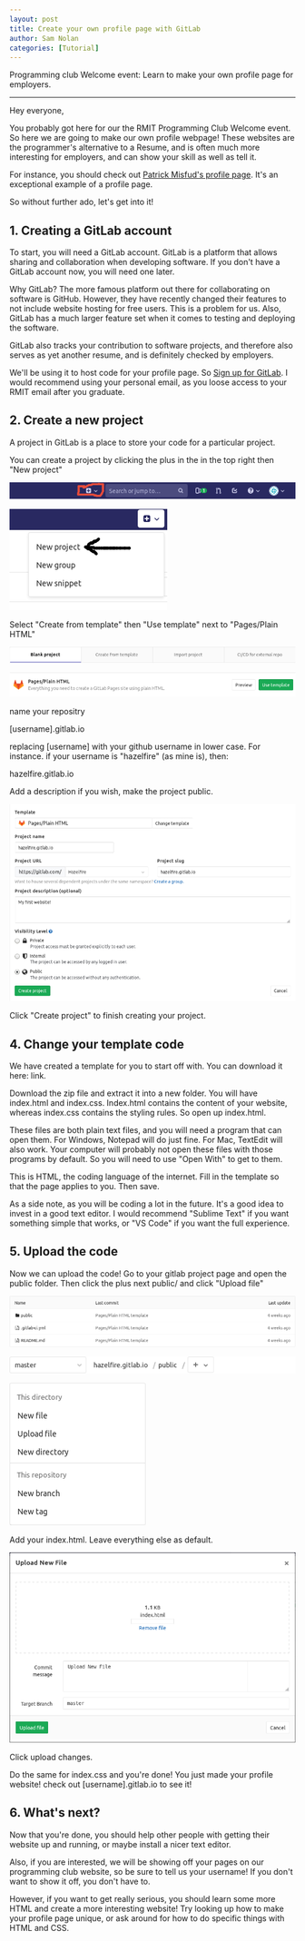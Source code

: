 ```yaml
---
layout: post
title: Create your own profile page with GitLab
author: Sam Nolan
categories: [Tutorial]
---
```


Programming club Welcome event: Learn to make your own profile 
page for employers.

<!-- more -->

-----
Hey everyone,

You probably got here for our the RMIT Programming Club Welcome event. So here
we are going to make our own profile webpage! These websites are the programmer's
alternative to a Resume, and is often much more interesting for employers, and can
show your skill as well as tell it.

For instance, you should check out [Patrick Misfud's profile page](https://patrickmfsd.me/).
It's an exceptional example of a profile page.

So without further ado, let's get into it!

## 1. Creating a GitLab account
To start, you will need a GitLab account. GitLab is a platform that allows sharing
and collaboration when developing software. If you don't have a GitLab account now,
you will need one later.

Why GitLab? The more famous platform out there for collaborating on software
is GitHub. However, they have
recently changed their features to not include website hosting for free users.
This is a problem for us. Also, GitLab has a much larger feature set when it
comes to testing and deploying the software.

GitLab also tracks your contribution to software projects, and therefore also serves as yet
another resume, and is definitely checked by employers.

We'll be using it to host code for your profile page. So [Sign up for GitLab](https://about.gitlab.com/).
I would recommend using your personal email, as you loose access to your RMIT
email after you graduate.

## 2. Create a new project
A project in GitLab is a place to store your code for a particular project.

You can create a project by clicking the plus in the in the top right then
"New project"

![New Button](/images/ProfilePage/NewButton.png)

![New Project](/images/ProfilePage/NewProject.png)

Select "Create from template" then "Use template" next to "Pages/Plain HTML"

![Create from Template](/images/ProfilePage/CreateFromTemplate.png)

![Plain HTML Template](/images/ProfilePage/Template.png)

name your repositry

[username].gitlab.io

replacing [username] with your github username in lower case. For instance. if
your username is "hazelfire" (as mine is), then:

hazelfire.gitlab.io

Add a description if you wish, make the project public.

![Plain HTML Template](/images/ProfilePage/NewProjectField.png)

Click "Create project" to finish creating your project.

## 4. Change your template code
We have created a template for you to start off with. You can download it here:
link.

Download the zip file and extract it into a new folder. You will have index.html
and index.css. Index.html contains the content of your website, whereas index.css
contains the styling rules. So open up index.html.

These files are both plain text files, and you will need a program that can open
them. For Windows, Notepad will do just fine. For Mac, TextEdit will also work.
Your computer will probably not open these files with those programs by default.
So you will need to use "Open With" to get to them.

This is HTML, the coding language of the internet. Fill in the template so
that the page applies to you. Then save.

As a side note, as you will be coding a lot in the future. It's a good idea to
invest in a good text editor. I would recommend "Sublime Text" if
you want something simple that works, or "VS Code" if you want the full experience.

## 5. Upload the code
Now we can upload the code! Go to your gitlab project page and open the public folder.
Then click the plus next public/ and click "Upload file"

![Public Folder](/images/ProfilePage/PublicFolder.png)

![Add Button](/images/ProfilePage/AddButton.png)

![Upload Button](/images/ProfilePage/UploadButton.png)

Add your index.html. Leave everything else as default.

![Upload File](/images/ProfilePage/UploadFile.png)

Click upload changes.

Do the same for index.css and you're done! You just made your profile website! check out [username].gitlab.io
to see it!

## 6. What's next?
Now that you're done, you should help other people with getting their website
up and running, or maybe install a nicer text editor.

Also, if you are interested, we will be showing off your pages on our programming
club website, so be sure to tell us your username! If you don't want to show it
off, you don't have to.

However, if you want to get really serious, you should learn some more HTML
and create a more interesting website! Try looking up how to make your profile
page unique, or ask around for how to do specific things with HTML and CSS.
